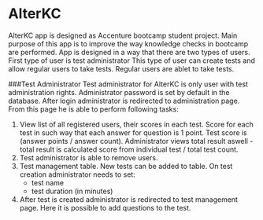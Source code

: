 # AlterKC
AlterKC app is designed as Accenture bootcamp student project. 
Main purpose of this app is to improve the way knowledge checks in bootcamp are performed.
App is designed in a way that there are two types of users. First type of user is test administrator
This type of user can create tests and allow regular users to take tests. Regular users are ablet to take tests.

###Test Administrator
Test administrator for AlterKC is only user with test administration rights. Administrator password is set by default in the database.
After login administrator is redirected to administration page. From this page he is able to perform following tasks:
1. View list of all registered users, their scores in each test. Score for each test in such way that each answer for question is 1 point.
Test score is (answer points / answer count). Administrator views total result aswell - total result
is calculated score from individual test / total test count.
2. Test administrator is able to remove users.
3. Test management table. New tests can be added to table. On test creation administrator needs to set:
    - test name
    - test duration (in minutes)
4. After test is created administrator is redirected to test management page. Here it is possible to add questions to the test.
